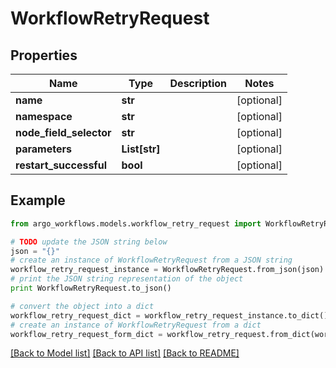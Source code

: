 # WorkflowRetryRequest


## Properties

Name | Type | Description | Notes
------------ | ------------- | ------------- | -------------
**name** | **str** |  | [optional] 
**namespace** | **str** |  | [optional] 
**node_field_selector** | **str** |  | [optional] 
**parameters** | **List[str]** |  | [optional] 
**restart_successful** | **bool** |  | [optional] 

## Example

```python
from argo_workflows.models.workflow_retry_request import WorkflowRetryRequest

# TODO update the JSON string below
json = "{}"
# create an instance of WorkflowRetryRequest from a JSON string
workflow_retry_request_instance = WorkflowRetryRequest.from_json(json)
# print the JSON string representation of the object
print WorkflowRetryRequest.to_json()

# convert the object into a dict
workflow_retry_request_dict = workflow_retry_request_instance.to_dict()
# create an instance of WorkflowRetryRequest from a dict
workflow_retry_request_form_dict = workflow_retry_request.from_dict(workflow_retry_request_dict)
```
[[Back to Model list]](../README.md#documentation-for-models) [[Back to API list]](../README.md#documentation-for-api-endpoints) [[Back to README]](../README.md)


